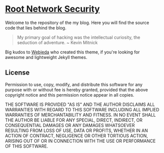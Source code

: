 [Root Network Security](https://www.rootnetsec.com/)
=======================

Welcome to the repository of the my blog. Here you will find the source code that lies behind the blog. 

> My primary goal of hacking was the intellectual curiosity, the seduction of adventure. ~ Kevin Mitnick

Big kudos to [Webjeda](https://blog.webjeda.com/jekyll-themes/hagura/) who created this theme, if you're looking for awesome and lightweight Jekyll themes. 

License
-------

Permission to use, copy, modify, and distribute this software for any purpose with or without fee is hereby granted, provided that the above copyright notice and this permission notice appear in all copies.

THE SOFTWARE IS PROVIDED "AS IS" AND THE AUTHOR DISCLAIMS ALL WARRANTIES WITH REGARD TO THIS SOFTWARE INCLUDING ALL IMPLIED WARRANTIES OF MERCHANTABILITY AND FITNESS. IN NO EVENT SHALL THE AUTHOR BE LIABLE FOR ANY SPECIAL, DIRECT, INDIRECT, OR CONSEQUENTIAL DAMAGES OR ANY DAMAGES WHATSOEVER RESULTING FROM LOSS OF USE, DATA OR PROFITS, WHETHER IN AN ACTION OF CONTRACT, NEGLIGENCE OR OTHER TORTIOUS ACTION, ARISING OUT OF OR IN CONNECTION WITH THE USE OR PERFORMANCE OF THIS SOFTWARE.
